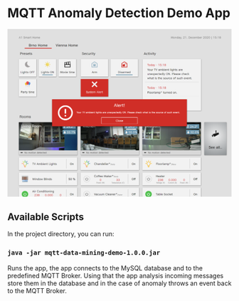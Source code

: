 # MQTT Anomaly Detection Demo App

![Anomaly Detection](alert.PNG)

## Available Scripts
In the project directory, you can run:

### `java -jar mqtt-data-mining-demo-1.0.0.jar`

Runs the app, the app connects to the MySQL database and to the predefined MQTT Broker. Using that the app analysis incoming messages store them in the database and in the case of anomaly throws an event back to the MQTT Broker.
